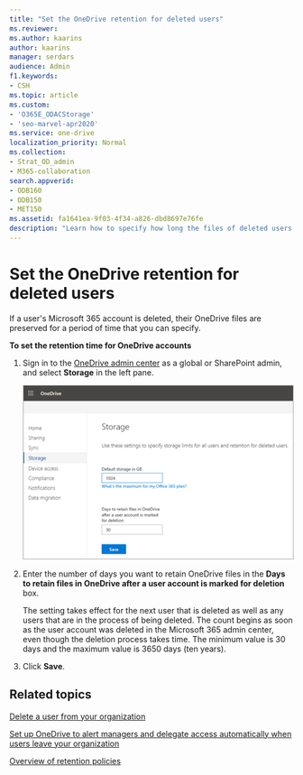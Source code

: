 ```yaml
---
title: "Set the OneDrive retention for deleted users"
ms.reviewer: 
ms.author: kaarins
author: kaarins
manager: serdars
audience: Admin
f1.keywords:
- CSH
ms.topic: article
ms.custom:
- 'O365E_ODACStorage'
- 'seo-marvel-apr2020'
ms.service: one-drive
localization_priority: Normal
ms.collection: 
- Strat_OD_admin
- M365-collaboration
search.appverid:
- ODB160
- ODB150
- MET150
ms.assetid: fa1641ea-9f03-4f34-a826-dbd8697e76fe
description: "Learn how to specify how long the files of deleted users are preserved using the OneDrive admin center. "
---
```


# Set the OneDrive retention for deleted users

If a user's Microsoft 365 account is deleted, their OneDrive files are preserved for a period of time that you can specify.
  
 **To set the retention time for OneDrive accounts**
  
1. Sign in to the [OneDrive admin center](https://admin.onedrive.com) as a global or SharePoint admin, and select **Storage** in the left pane.

    ![The Storage page of the OneDrive admin center](media/15942b88-2f71-4c85-87ec-eb14b88f8f93.png)
  
2. Enter the number of days you want to retain OneDrive files in the **Days to retain files in OneDrive after a user account is marked for deletion** box.

    The setting takes effect for the next user that is deleted as well as any users that are in the process of being deleted. The count begins as soon as the user account was deleted in the Microsoft 365 admin center, even though the deletion process takes time. The minimum value is 30 days and the maximum value is 3650 days (ten years).

3. Click **Save**.

## Related topics

[Delete a user from your organization](/office365/admin/add-users/delete-a-user)
  
[Set up OneDrive to alert managers and delegate access automatically when users leave your organization](retention-and-deletion.md)
  
[Overview of retention policies](/office365/securitycompliance/retention-policies)

